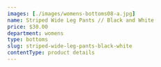 ```yaml
---
images: [./images/womens-bottoms08-a.jpg]
name: Striped Wide Leg Pants // Black and White
price: $30.00
department: womens
type: bottoms
slug: striped-wide-leg-pants-black-white
contentType: product details
---
```

